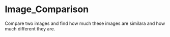# Image_Comparison
Compare two images and find how much these images are similara and how much different they are.
